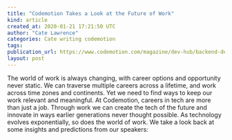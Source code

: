```yaml
---
title: "Codemotion Takes a Look at the Future of Work"
kind: article
created_at: 2020-01-21 17:21:50 UTC
author: "Cate Lawrence"
categories: Cate writing codemotion
tags: 
publication_url: https://www.codemotion.com/magazine/dev-hub/backend-dev/future-developers-jobs/
layout: post
---
```

The world of work is always changing, with career options and opportunity never static. We can traverse multiple careers across a lifetime, and work across time zones and continents. Yet we need to find ways to keep our work relevant and meaningful. At Codemotion, careers in tech are more than just a job. Through work we can create the tech of the future and innovate in ways earlier generations never thought possible. As technology evolves exponentially, so does the world of work. We take a look back at some insights and predictions from our speakers:

